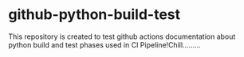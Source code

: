 # github-python-build-test
This repository is created to test github actions documentation about python build and test phases used in CI Pipeline!Chill.........
